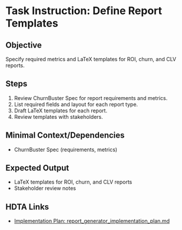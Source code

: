 # Task Instruction: Define Report Templates

## Objective
Specify required metrics and LaTeX templates for ROI, churn, and CLV reports.

## Steps
1. Review ChurnBuster Spec for report requirements and metrics.
2. List required fields and layout for each report type.
3. Draft LaTeX templates for each report.
4. Review templates with stakeholders.

## Minimal Context/Dependencies
- ChurnBuster Spec (requirements, metrics)

## Expected Output
- LaTeX templates for ROI, churn, and CLV reports
- Stakeholder review notes

## HDTA Links
- [Implementation Plan: report_generator_implementation_plan.md](report_generator_implementation_plan.md)
